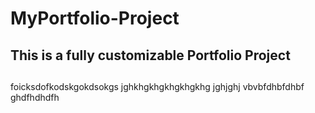 # MyPortfolio-Project
## This is a fully customizable Portfolio Project
## 
foicksdofkodskgokdsokgs
jghkhgkhgkhgkhgkhg
jghjghj
vbvbfdhbfdhbf
ghdfhdhdfh
